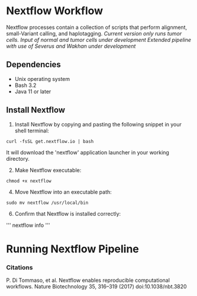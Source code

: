 # Nextflow Workflow
Nextflow processes contain a collection of scripts that perform alignment, small-Variant calling, and haplotagging.
*Current version only runs tumor cells. Input of normal and tumor cells under development*
*Extended pipeline with use of Severus and Wakhan under development*

## Dependencies
- Unix operating system
- Bash 3.2
- Java 11 or later

## Install Nextflow
1. Install Nextflow by copying and pasting the following snippet in your shell terminal: 

```
curl -fsSL get.nextflow.io | bash
```

It will download the 'nextflow' application launcher in your working directory.


2. Make Nextflow executable:

```
chmod +x nextflow
```  

4. Move Nextflow into an executable path:

```
sudo mv nextflow /usr/local/bin
```  
  
6. Confirm that Nextflow is installed correctly:

'''
nextflow info 
'''
   
# Running Nextflow Pipeline




### Citations
P. Di Tommaso, et al. Nextflow enables reproducible computational workflows. Nature Biotechnology 35, 316–319 (2017) doi:10.1038/nbt.3820

